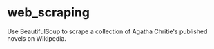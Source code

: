 # web_scraping
Use BeautifulSoup to scrape a collection of Agatha Chritie's published novels on Wikipedia.
